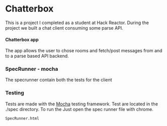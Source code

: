 # Chatterbox

This is a project I completed as a student at Hack Reactor.  During the project we built a chat client consuming some parse API. 


#### Chatterbox app 

The app allows the user to chose rooms and fetch/post messages from and to a parse based API backend.


### SpecRunner - mocha

The specrunner contain both the tests for the client

### Testing

Tests are made with the [Mocha](https://github.com/mochajs/mocha) testing framework.
Test are located in the ./spec directory. To run the Just open the spec runner file with chrome.

```
SpecRunner.html
```
